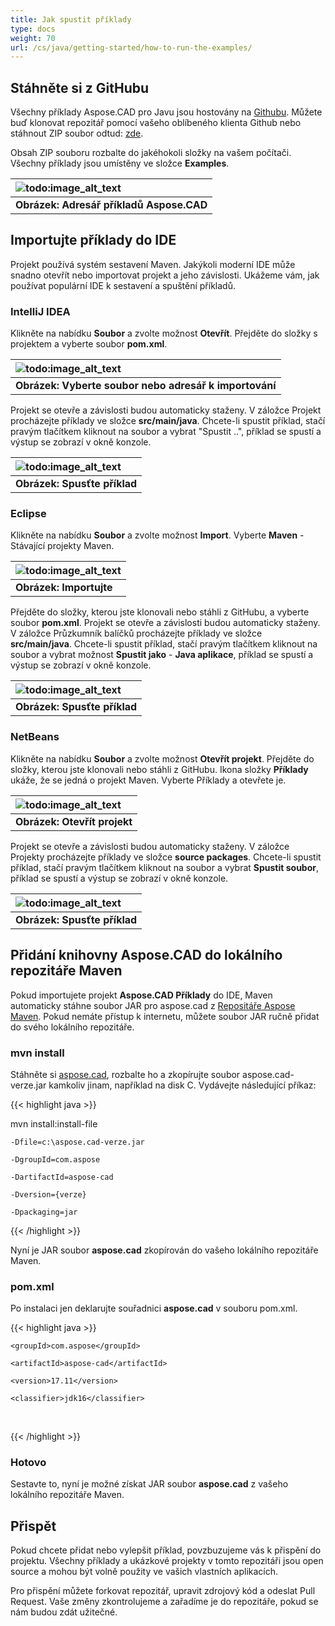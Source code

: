 ```yaml
---
title: Jak spustit příklady
type: docs
weight: 70
url: /cs/java/getting-started/how-to-run-the-examples/
---
```


## **Stáhněte si z GitHubu**

Všechny příklady Aspose.CAD pro Javu jsou hostovány na [Githubu](https://github.com/aspose-cad/Aspose.CAD-for-Java). Můžete buď klonovat repozitář pomocí vašeho oblíbeného klienta Github nebo stáhnout ZIP soubor odtud: [zde](https://github.com/aspose-cad/Aspose.CAD-for-Java/archive/master.zip).

Obsah ZIP souboru rozbalte do jakéhokoli složky na vašem počítači. Všechny příklady jsou umístěny ve složce **Examples**.

|![todo:image_alt_text](https://i.imgur.com/7WsFK0M.png)|
| :- |
|**Obrázek: Adresář příkladů Aspose.CAD**|

## **Importujte příklady do IDE**

Projekt používá systém sestavení Maven. Jakýkoli moderní IDE může snadno otevřít nebo importovat projekt a jeho závislosti. Ukážeme vám, jak používat populární IDE k sestavení a spuštění příkladů.

### **IntelliJ IDEA**

Klikněte na nabídku **Soubor** a zvolte možnost **Otevřít**. Přejděte do složky s projektem a vyberte soubor **pom.xml**.

|![todo:image_alt_text](https://i.imgur.com/nPfCrsR.png)|
| :- |
|**Obrázek: Vyberte soubor nebo adresář k importování**|

Projekt se otevře a závislosti budou automaticky staženy. V záložce Projekt procházejte příklady ve složce **src/main/java**. Chcete-li spustit příklad, stačí pravým tlačítkem kliknout na soubor a vybrat "Spustit ..", příklad se spustí a výstup se zobrazí v okně konzole.

|![todo:image_alt_text](https://i.imgur.com/nMaSTiG.png)|
| :- |
|**Obrázek: Spusťte příklad**|

### **Eclipse**

Klikněte na nabídku **Soubor** a zvolte možnost **Import**. Vyberte **Maven** - Stávající projekty Maven.

|![todo:image_alt_text](https://i.imgur.com/Ca0cHFr.png)|
| :- |
|**Obrázek: Importujte**|

Přejděte do složky, kterou jste klonovali nebo stáhli z GitHubu, a vyberte soubor **pom.xml**. Projekt se otevře a závislosti budou automaticky staženy. V záložce Průzkumník balíčků procházejte příklady ve složce **src/main/java**. Chcete-li spustit příklad, stačí pravým tlačítkem kliknout na soubor a vybrat možnost **Spustit jako** - **Java aplikace**, příklad se spustí a výstup se zobrazí v okně konzole.

|![todo:image_alt_text](https://i.imgur.com/7WsFK0M.png)|
| :- |
|**Obrázek: Spusťte příklad**|

### **NetBeans**

Klikněte na nabídku **Soubor** a zvolte možnost **Otevřít projekt**. Přejděte do složky, kterou jste klonovali nebo stáhli z GitHubu. Ikona složky **Příklady** ukáže, že se jedná o projekt Maven. Vyberte Příklady a otevřete je.

|![todo:image_alt_text](https://i.imgur.com/KOcP5Z2.png)|
| :- |
|**Obrázek: Otevřít projekt**|

Projekt se otevře a závislosti budou automaticky staženy. V záložce Projekty procházejte příklady ve složce **source packages**. Chcete-li spustit příklad, stačí pravým tlačítkem kliknout na soubor a vybrat **Spustit soubor**, příklad se spustí a výstup se zobrazí v okně konzole.

|![todo:image_alt_text](https://i.imgur.com/VUUU4BD.png)|
| :- |
|**Obrázek: Spusťte příklad**|

## **Přidání knihovny Aspose.CAD do lokálního repozitáře Maven**

Pokud importujete projekt **Aspose.CAD Příklady** do IDE, Maven automaticky stáhne soubor JAR pro aspose.cad z [Repositáře Aspose Maven](https://releases.aspose.com/java/repo/). Pokud nemáte přístup k internetu, můžete soubor JAR ručně přidat do svého lokálního repozitáře.

### **mvn install**

Stáhněte si [aspose.cad](https://releases.aspose.com/java/repo/com/aspose/aspose-cad/), rozbalte ho a zkopírujte soubor aspose.cad-verze.jar kamkoliv jinam, například na disk C. Vydávejte následující příkaz:

{{< highlight java >}}

 mvn install:install-file

    -Dfile=c:\aspose.cad-verze.jar

    -DgroupId=com.aspose

    -DartifactId=aspose-cad

    -Dversion={verze}

    -Dpackaging=jar

{{< /highlight >}}

Nyní je JAR soubor **aspose.cad** zkopírován do vašeho lokálního repozitáře Maven.

### **pom.xml**

Po instalaci jen deklarujte souřadnici **aspose.cad** v souboru pom.xml.

{{< highlight java >}}

 <dependency>

    <groupId>com.aspose</groupId>

    <artifactId>aspose-cad</artifactId>

    <version>17.11</version>

    <classifier>jdk16</classifier>

 </dependency>

{{< /highlight >}}

### **Hotovo**

Sestavte to, nyní je možné získat JAR soubor **aspose.cad** z vašeho lokálního repozitáře Maven.

## **Přispět**

Pokud chcete přidat nebo vylepšit příklad, povzbuzujeme vás k přispění do projektu. Všechny příklady a ukázkové projekty v tomto repozitáři jsou open source a mohou být volně použity ve vašich vlastních aplikacích.

Pro přispění můžete forkovat repozitář, upravit zdrojový kód a odeslat Pull Request. Vaše změny zkontrolujeme a zařadíme je do repozitáře, pokud se nám budou zdát užitečné.
